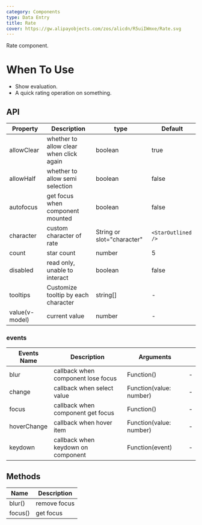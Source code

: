 ```yaml
---
category: Components
type: Data Entry
title: Rate
cover: https://gw.alipayobjects.com/zos/alicdn/R5uiIWmxe/Rate.svg
---
```


Rate component.

# When To Use

- Show evaluation.
- A quick rating operation on something.

## API

| Property | Description | type | Default |
| --- | --- | --- | --- |
| allowClear | whether to allow clear when click again | boolean | true |
| allowHalf | whether to allow semi selection | boolean | false |
| autofocus | get focus when component mounted | boolean | false |
| character | custom character of rate | String or slot="character" | `<StarOutlined />` |
| count | star count | number | 5 |
| disabled | read only, unable to interact | boolean | false |
| tooltips | Customize tooltip by each character | string\[] | - |
| value(v-model) | current value | number | - |

### events

| Events Name | Description                        | Arguments               |     |
| ----------- | ---------------------------------- | ----------------------- | --- |
| blur        | callback when component lose focus | Function()              | -   |
| change      | callback when select value         | Function(value: number) | -   |
| focus       | callback when component get focus  | Function()              | -   |
| hoverChange | callback when hover item           | Function(value: number) | -   |
| keydown     | callback when keydown on component | Function(event)         | -   |

## Methods

| Name    | Description  |
| ------- | ------------ |
| blur()  | remove focus |
| focus() | get focus    |
